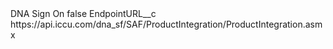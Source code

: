 <?xml version="1.0" encoding="UTF-8"?>
<CustomMetadata xmlns="http://soap.sforce.com/2006/04/metadata" xmlns:xsi="http://www.w3.org/2001/XMLSchema-instance" xmlns:xsd="http://www.w3.org/2001/XMLSchema">
    <label>DNA Sign On</label>
    <protected>false</protected>
    <values>
        <field>EndpointURL__c</field>
        <value xsi:type="xsd:string">https://api.iccu.com/dna_sf/SAF/ProductIntegration/ProductIntegration.asmx</value>
    </values>
</CustomMetadata>
